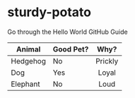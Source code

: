 # sturdy-potato
Go through the Hello World GitHub Guide

| Animal        | Good Pet?     | Why?      |
| ------------- |:--------------|:---------:|
| Hedgehog      | No            | Prickly   |
| Dog           | Yes           | Loyal     |
| Elephant      | No            | Loud      |
